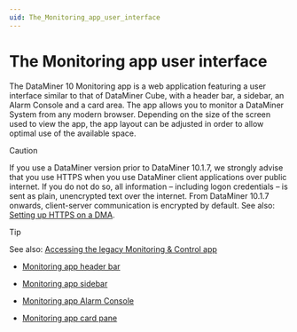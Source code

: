 ```yaml
---
uid: The_Monitoring_app_user_interface
---
```


# The Monitoring app user interface

The DataMiner 10 Monitoring app is a web application featuring a user interface similar to that of DataMiner Cube, with a header bar, a sidebar, an Alarm Console and a card area. The app allows you to monitor a DataMiner System from any modern browser. Depending on the size of the screen used to view the app, the app layout can be adjusted in order to allow optimal use of the available space.

> [!CAUTION]
> If you use a DataMiner version prior to DataMiner 10.1.7, we strongly advise that you use HTTPS when you use DataMiner client applications over public internet. If you do not do so, all information – including logon credentials – is sent as plain, unencrypted text over the internet. From DataMiner 10.1.7 onwards, client-server communication is encrypted by default. See also: [Setting up HTTPS on a DMA](xref:Setting_up_HTTPS_on_a_DMA).

> [!TIP]
> See also: [Accessing the legacy Monitoring & Control app](xref:Accessing_the_legacy_Monitoring_Control_app)

- [Monitoring app header bar](xref:Monitoring_app_header_bar)

- [Monitoring app sidebar](xref:Monitoring_app_sidebar)

- [Monitoring app Alarm Console](xref:Monitoring_app_Alarm_Console)

- [Monitoring app card pane](xref:Monitoring_app_card_pane)

